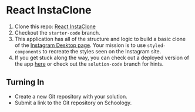 # React InstaClone

1. Clone this repo: [React InstaClone](https://github.com/ATL-WDI-Curriculum/React-InstaClone )
2. Checkout the `starter-code` branch.
3. This application has all of the structure and logic to build a basic clone of the [Instagram Desktop page](https://www.instagram.com/).  Your mission is to use `styled-components` to recreate the styles seen on the Instagram site.
4. If you get stuck along the way, you can check out a deployed version of the app [here](https://wdi11-instaclone.herokuapp.com/) or check out the `solution-code` branch for hints.

## Turning In

- Create a new Git repository with your solution.
- Submit a link to the Git repository on Schoology.

